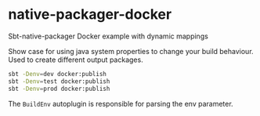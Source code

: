 # native-packager-docker
Sbt-native-packager Docker example with dynamic mappings


Show case for using java system properties to change your build behaviour.
Used to create different output packages.


```bash
sbt -Denv=dev docker:publish
sbt -Denv=test docker:publish
sbt -Denv=prod docker:publish
```

The `BuildEnv` autoplugin is responsible for parsing the env parameter.
